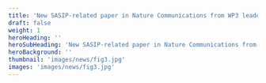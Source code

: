 ```yaml
---
title: 'New SASIP-related paper in Nature Communications from WP3 leader Chris Horvat'
draft: false
weight: 1
heroHeading: ''
heroSubHeading: 'New SASIP-related paper in Nature Communications from WP3 leader Chris Horvat. Read more about how sea ice models should be compared based on how they represent the marginal ice zone, not sea ice extent or area. One of SASIP's primary goals is to improve the representation of marginal ice zones, especially wave-ice and floe size interactions'
heroBackground: ''
thumbnail: 'images/news/fig3.jpg'
images: 'images/news/fig3.jpg'
---
```

